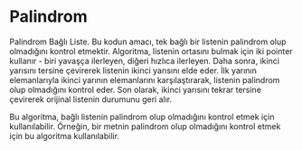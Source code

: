 # Palindrom
Palindrom Bağlı Liste. 
Bu kodun amacı, tek bağlı bir listenin palindrom olup olmadığını kontrol etmektir. Algoritma, listenin ortasını bulmak için iki pointer kullanır - biri yavaşça ilerleyen, diğeri hızlıca ilerleyen. Daha sonra, ikinci yarısını tersine çevirerek listenin ikinci yarısını elde eder. İlk yarının elemanlarıyla ikinci yarının elemanlarını karşılaştırarak, listenin palindrom olup olmadığını kontrol eder. Son olarak, ikinci yarısını tekrar tersine çevirerek orijinal listenin durumunu geri alır.

Bu algoritma, bağlı listenin palindrom olup olmadığını kontrol etmek için kullanılabilir. Örneğin, bir metnin palindrom olup olmadığını kontrol etmek için bu algoritma kullanılabilir.

